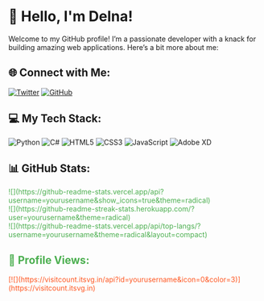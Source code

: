 # 👋 Hello, I'm Delna!

Welcome to my GitHub profile! I’m a passionate developer with a knack for building amazing web applications. Here’s a bit more about me:

## 🌐 Connect with Me: 
[![Twitter](https://img.shields.io/badge/Twitter-%231DA1F2.svg?logo=twitter&logoColor=white)](https://x.com/deligeo)
[![GitHub](https://img.shields.io/badge/GitHub-%23121011.svg?logo=github&logoColor=white)](https://github.com/yourusername)

## 💻 My Tech Stack:
![Python](https://img.shields.io/badge/python-%2314354C.svg?style=for-the-badge&logo=python&logoColor=white) 
![C#](https://img.shields.io/badge/csharp-%23239120.svg?style=for-the-badge&logo=csharp&logoColor=white) 
![HTML5](https://img.shields.io/badge/html5-%23E34F26.svg?style=for-the-badge&logo=html5&logoColor=white) 
![CSS3](https://img.shields.io/badge/css3-%231572B6.svg?style=for-the-badge&logo=css3&logoColor=white) 
![JavaScript](https://img.shields.io/badge/javascript-%23323330.svg?style=for-the-badge&logo=javascript&logoColor=%23F7DF1E)
![Adobe XD](https://img.shields.io/badge/Adobe%20XD-470137?style=for-the-badge&logo=Adobe%20XD&logoColor=#FF61F6)

## 📊 GitHub Stats:
<div style="color: #4CAF50;">
![](https://github-readme-stats.vercel.app/api?username=yourusername&show_icons=true&theme=radical)<br/>
![](https://github-readme-streak-stats.herokuapp.com/?user=yourusername&theme=radical)<br/>
![](https://github-readme-stats.vercel.app/api/top-langs/?username=yourusername&theme=radical&layout=compact)

## 👀 Profile Views:
<div style="color: #FF5722;">
[![](https://visitcount.itsvg.in/api?id=yourusername&icon=0&color=3)](https://visitcount.itsvg.in)
